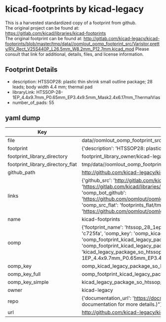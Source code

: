 # kicad-footprints by kicad-legacy  
This is a harvested standardized copy of a footprint from github.  
The original project can be found at:  
https://gitlab.com/kicad/libraries/kicad-footprints  
The original footprint can be found at:
http://gitlab.com/kicad-legacy/kicad-footprints/blob/master/tmp/data//oomlout_oomp_footprint_src/Varistor.pretty/RV_Rect_V25S440P_L26.5mm_W8.2mm_P12.7mm.kicad_mod
Please consult that link for additional, details, files, and license information.  
## Footprint Details
* description: HTSSOP28: plastic thin shrink small outline package; 28 leads; body width 4.4 mm; thermal pad  
* libraryLink: HTSSOP-28-1EP_4.4x9.7mm_P0.65mm_EP3.4x9.5mm_Mask2.4x6.17mm_ThermalVias  
* number_of_pads: 55  
## yaml dump  
| Key | Value |  
| --- | --- |  
| file | data//oomlout_oomp_footprint_src/kicad-footprints/Package_SO.pretty/HTSSOP-28-1EP_4.4x9.7mm_P0.65mm_EP3.4x9.5mm_Mask2.4x6.17mm_ThermalVias.kicad_mod |  
| footprint | {'description': 'HTSSOP28: plastic thin shrink small outline package; 28 leads; body width 4.4 mm; thermal pad', 'libraryLink': 'HTSSOP-28-1EP_4.4x9.7mm_P0.65mm_EP3.4x9.5mm_Mask2.4x6.17mm_ThermalVias', 'number_of_pads': 55} |  
| footprint_library_directory | footprint_library_owner/kicad-legacy_kicad-footprints |  
| footprint_library_directory_flat | tmp/data//oomlout_oomp_footprint_src/footprints_flat/kicad_legacy_package_so_htssop_28_1ep_4_4x9_7mm_p0_65mm_ep3_4x9_5mm_mask2_4x6_17mm_thermalvias/working |  
| github_path | http://github.com/kicad-legacy/kicad-footprints/blob/master/tmp/data//oomlout_oomp_footprint_src/Package_SO.pretty/HTSSOP-28-1EP_4.4x9.7mm_P0.65mm_EP3.4x9.5mm_Mask2.4x6.17mm_ThermalVias.kicad_mod |  
| links | {'github_src': 'http://gitlab.com/kicad-legacy/kicad-footprints/blob/master/tmp/data//oomlout_oomp_footprint_src/Varistor.pretty/RV_Rect_V25S440P_L26.5mm_W8.2mm_P12.7mm.kicad_mod', 'github_src_repo': 'https://gitlab.com/kicad/libraries/kicad-footprints', 'oomp_bot': 'tmp/data//oomlout_oomp_footprint_src/footprints/kicad_legacy_package_so_htssop_28_1ep_4_4x9_7mm_p0_65mm_ep3_4x9_5mm_mask2_4x6_17mm_thermalvias/working', 'oomp_bot_github': 'https://github.com/oomlout/oomlout_oomp_footprint_bot/tree/main/tmp/data//oomlout_oomp_footprint_src/footprints/kicad_legacy_package_so_htssop_28_1ep_4_4x9_7mm_p0_65mm_ep3_4x9_5mm_mask2_4x6_17mm_thermalvias/working', 'oomp_src_flat': 'footprints_flat/tmp/data//oomlout_oomp_footprint_src/footprints_flat/kicad_legacy_package_so_htssop_28_1ep_4_4x9_7mm_p0_65mm_ep3_4x9_5mm_mask2_4x6_17mm_thermalvias/working', 'oomp_src_flat_github': 'https://github.com/oomlout/oomlout_oomp_footprint_src/tree/main/tmp/data//oomlout_oomp_footprint_src/footprints_flat/kicad_legacy_package_so_htssop_28_1ep_4_4x9_7mm_p0_65mm_ep3_4x9_5mm_mask2_4x6_17mm_thermalvias/working'} |  
| name | kicad-footprints |  
| oomp | {'footprint_name': 'htssop_28_1ep_4_4x9_7mm_p0_65mm_ep3_4x9_5mm_mask2_4x6_17mm_thermalvias', 'library_name': 'package_so', 'md5': 'c725fa6a15697b325ee33149496b8eed', 'md5_10': 'c725fa6a15', 'md5_5': 'c725f', 'md5_6': 'c725fa', 'oomp_key': 'oomp_kicad_legacy_package_so_htssop_28_1ep_4_4x9_7mm_p0_65mm_ep3_4x9_5mm_mask2_4x6_17mm_thermalvias', 'oomp_key_extra': 'oomp_footprint_kicad_legacy_package_so_htssop_28_1ep_4_4x9_7mm_p0_65mm_ep3_4x9_5mm_mask2_4x6_17mm_thermalvias', 'oomp_key_full': 'oomp_footprint_kicad_legacy_package_so_htssop_28_1ep_4_4x9_7mm_p0_65mm_ep3_4x9_5mm_mask2_4x6_17mm_thermalvias_c725fa', 'oomp_key_simple': 'kicad_legacy_package_so_htssop_28_1ep_4_4x9_7mm_p0_65mm_ep3_4x9_5mm_mask2_4x6_17mm_thermalvias', 'original_filename': 'data//oomlout_oomp_footprint_src/kicad-footprints/Package_SO.pretty/HTSSOP-28-1EP_4.4x9.7mm_P0.65mm_EP3.4x9.5mm_Mask2.4x6.17mm_ThermalVias.kicad_mod', 'owner_name': 'kicad_legacy'} |  
| oomp_key | oomp_kicad_legacy_package_so_htssop_28_1ep_4_4x9_7mm_p0_65mm_ep3_4x9_5mm_mask2_4x6_17mm_thermalvias |  
| oomp_key_full | oomp_footprint_kicad_legacy_package_so_htssop_28_1ep_4_4x9_7mm_p0_65mm_ep3_4x9_5mm_mask2_4x6_17mm_thermalvias |  
| oomp_key_simple | kicad_legacy_package_so_htssop_28_1ep_4_4x9_7mm_p0_65mm_ep3_4x9_5mm_mask2_4x6_17mm_thermalvias |  
| owner | kicad-legacy |  
| repo | {'documentation_url': 'https://docs.github.com/rest/overview/resources-in-the-rest-api#rate-limiting', 'message': "API rate limit exceeded for 84.66.142.224. (But here's the good news: Authenticated requests get a higher rate limit. Check out the documentation for more details.)"} |  
| url | http://github.com/kicad-legacy/kicad-footprints |  

